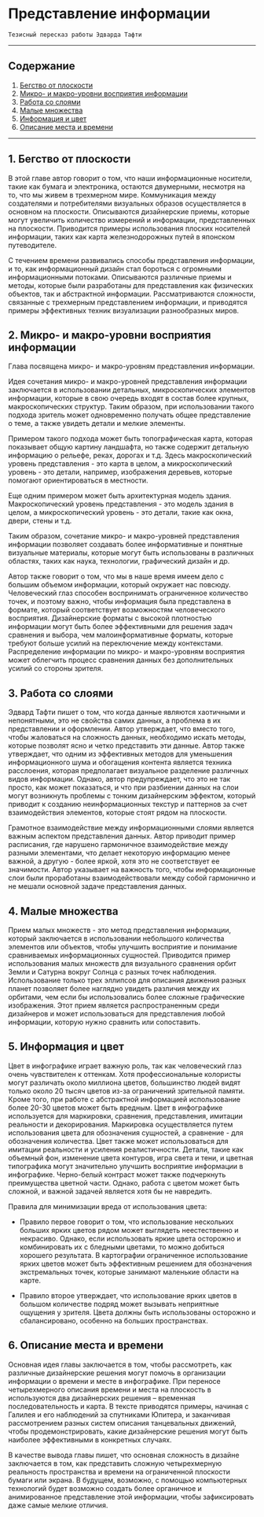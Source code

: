 # Представление информации

    Тезисный пересказ работы Эдварда Тафти

___

## Содержание

1. [Бегство от плоскости](#1-бегство-от-плоскости)
2. [Микро- и макро-уровни восприятия информации](#2-микро--и-макро-уровни-восприятия-информации)
3. [Работа со слоями](#3-работа-со-слоями)
4. [Малые множества](#4-малые-множества)
5. [Информация и цвет](#5-информация-и-цвет)
6. [Описание места и времени](#6-описание-места-и-времени)

___

## 1. Бегство от плоскости

В этой главе автор говорит о том, что наши информационные носители, такие как бумага и электроника, остаются двумерными, несмотря на то, что мы живем в трехмерном мире. Коммуникация между создателями и потребителями визуальных образов осуществляется в основном на плоскости. Описываются дизайнерские приемы, которые могут увеличить количество измерений и информации, представленных на плоскости. Приводится примеры использования плоских носителей информации, таких как карта железнодорожных путей в японском путеводителе.

С течением времени развивались способы представления информации, и то, как информационный дизайн стал бороться с огромными информационными потоками. Описываются различные приемы и методы, которые были разработаны для представления как физических объектов, так и абстрактной информации. Рассматриваются сложности, связанные с трехмерным представлением информации, и приводятся примеры эффективных техник визуализации разнообразных миров.

## 2. Микро- и макро-уровни восприятия информации

Глава посвящена микро- и макро-уровням представления информации.

Идея сочетания микро- и макро-уровней представления информации заключается в использовании детальных, микроскопических элементов информации, которые в свою очередь входят в состав более крупных, макроскопических структур. Таким образом, при использовании такого подхода зритель может одновременно получать общее представление о теме, а также увидеть детали и мелкие элементы.

Примером такого подхода может быть топографическая карта, которая показывает общую картину ландшафта, но также содержит детальную информацию о рельефе, реках, дорогах и т.д. Здесь макроскопический уровень представления - это карта в целом, а микроскопический уровень - это детали, например, изображения деревьев, которые помогают ориентироваться в местности.

Еще одним примером может быть архитектурная модель здания. Макроскопический уровень представления - это модель здания в целом, а микроскопический уровень - это детали, такие как окна, двери, стены и т.д.

Таким образом, сочетание микро- и макро-уровней представления информации позволяет создавать более информативные и понятные визуальные материалы, которые могут быть использованы в различных областях, таких как наука, технологии, графический дизайн и др.

Автор также говорит о том, что мы в наше время имеем дело с большим объемом информации, который окружает нас повсюду. Человеческий глаз способен воспринимать ограниченное количество точек, и поэтому важно, чтобы информация была представлена в формате, который соответствует возможностям человеческого восприятия. Дизайнерские форматы с высокой плотностью информации могут быть более эффективными для решения задач сравнения и выбора, чем малоинформативные форматы, которые требуют больше усилий на переключение между контекстами. Распределение информации по микро- и макро-уровням восприятия может облегчить процесс сравнения данных без дополнительных усилий со стороны зрителя.

## 3. Работа со слоями

Эдвард Тафти пишет о том, что когда данные являются хаотичными и непонятными, это не свойства самих данных, а проблема в их представлении и оформлении. Автор утверждает, что вместо того, чтобы жаловаться на сложность данных, необходимо искать методы, которые позволят ясно и четко представить эти данные. Автор также утверждает, что одним из эффективных методов для уменьшения информационного шума и обогащения контента является техника расслоения, которая предполагает визуальное разделение различных видов информации. Однако, автор предупреждает, что это не так просто, как может показаться, и что при разбиении данных на слои могут возникнуть проблемы с тонким дизайнерским эффектом, который приводит к созданию неинформационных текстур и паттернов за счет взаимодействия элементов, которые стоят рядом на плоскости.

Грамотное взаимодействие между информационными слоями является важным аспектом представления данных. Автор приводит пример расписания, где нарушено гармоничное взаимодействие между разными элементами, что делает некоторую информацию менее важной, а другую - более яркой, хотя это не соответствует ее значимости. Автор указывает на важность того, чтобы информационные слои были проработаны взаимодействовали между собой гармонично и не мешали основной задаче представления данных.

## 4. Малые множества

Прием малых множеств - это метод представления информации, который заключается в использовании небольшого количества элементов или объектов, чтобы улучшить восприятие и понимание сравниваемых информационных сущностей. Приводится пример использования малых множеств для визуального сравнения орбит Земли и Сатурна вокруг Солнца с разных точек наблюдения. Использование только трех эллипсов для описания движения разных планет позволяет более наглядно увидеть различия между их орбитами, чем если бы использовались более сложные графические изображения. Этот прием является распространенным среди дизайнеров и может использоваться для представления любой информации, которую нужно сравнить или сопоставить.

## 5. Информация и цвет

Цвет в инфографике играет важную роль, так как человеческий глаз очень чувствителен к оттенкам. Хотя профессиональные колористы могут различать около миллиона цветов, большинство людей видят только около 20 тысяч цветов из-за ограничений зрительной памяти. Кроме того, при работе с абстрактной информацией использование более 20-30 цветов может быть вредным. Цвет в инфографике используется для маркировки, сравнения, представления, имитации реальности и декорирования. Маркировка осуществляется путем использования цвета для обозначения сущностей, а сравнение - для обозначения количества. Цвет также может использоваться для имитации реальности и усиления реалистичности. Детали, такие как объемный фон, изменение цвета контуров, игра света и тени, и цветная типографика могут значительно улучшить восприятие информации в инфографике. Черно-белый контраст может также подчеркнуть преимущества цветной части. Однако, работа с цветом может быть сложной, и важной задачей является хотя бы не навредить.

Правила для минимизации вреда от использования цвета:

- Правило первое говорит о том, что использование нескольких больших ярких цветов рядом может выглядеть неестественно и некрасиво. Однако, если использовать яркие цвета осторожно и комбинировать их с бледными цветами, то можно добиться хорошего результата. В картографии ограниченное использование ярких цветов может быть эффективным решением для обозначения экстремальных точек, которые занимают маленькие области на карте.

 - Правило второе утверждает, что использование ярких цветов в большом количестве подряд может вызывать неприятные ощущения у зрителя. Цвета должны быть использованы осторожно и сбалансировано, особенно на больших пространствах.

## 6. Описание места и времени

Основная идея главы заключается в том, чтобы рассмотреть, как различные дизайнерские решения могут помочь в организации информации о времени и месте в инфографике. При переносе четырехмерного описания времени и места на плоскость в используются два дизайнерских решения – временная последовательность и карта. В тексте приводятся примеры, начиная с Галилея и его наблюдений за спутниками Юпитера, и заканчивая рассмотрением разных систем описания танцевальных движений, чтобы продемонстрировать, какие дизайнерские решения могут быть наиболее эффективными в конкретных случаях.

В качестве вывода главы пишет, что основная сложность в дизайне заключается в том, как представить сложную четырехмерную реальность пространства и времени на ограниченной плоскости бумаги или экрана. В будущем, возможно, с помощью компьютерных технологий будет возможно создать более органичное и анимированное представление этой информации, чтобы зафиксировать даже самые мелкие отличия.

